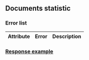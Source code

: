 ## Documents statistic
### Error list
| Attribute | Error | Description |
|-----------|:------|-------------|

### [Response example](https://github.com/cleverlms/integration-docs/blob/main/examples/v2/information/information-statistic.json)